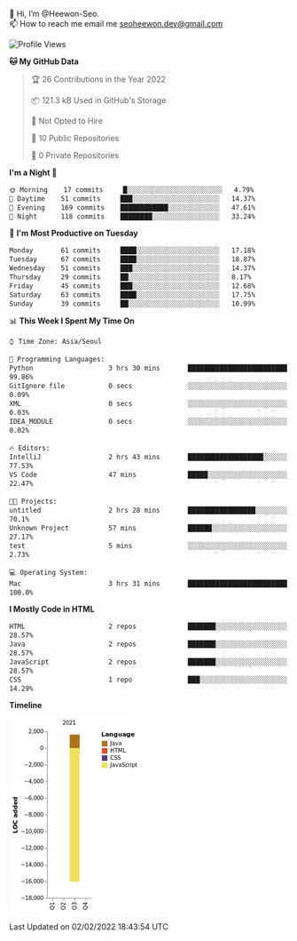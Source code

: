 👋 Hi, I’m @Heewon-Seo.  
📫 How to reach me email me seoheewon.dev@gmail.com 

 <!--START_SECTION:waka-->
![Profile Views](http://img.shields.io/badge/Profile%20Views-0-blue)

**🐱 My GitHub Data** 

> 🏆 26 Contributions in the Year 2022
 > 
> 📦 121.3 kB Used in GitHub's Storage 
 > 
> 🚫 Not Opted to Hire
 > 
> 📜 10 Public Repositories 
 > 
> 🔑 0 Private Repositories  
 > 
**I'm a Night 🦉** 

```text
🌞 Morning    17 commits     █░░░░░░░░░░░░░░░░░░░░░░░░   4.79% 
🌆 Daytime    51 commits     ███░░░░░░░░░░░░░░░░░░░░░░   14.37% 
🌃 Evening    169 commits    ████████████░░░░░░░░░░░░░   47.61% 
🌙 Night      118 commits    ████████░░░░░░░░░░░░░░░░░   33.24%

```
📅 **I'm Most Productive on Tuesday** 

```text
Monday       61 commits     ████░░░░░░░░░░░░░░░░░░░░░   17.18% 
Tuesday      67 commits     ████░░░░░░░░░░░░░░░░░░░░░   18.87% 
Wednesday    51 commits     ███░░░░░░░░░░░░░░░░░░░░░░   14.37% 
Thursday     29 commits     ██░░░░░░░░░░░░░░░░░░░░░░░   8.17% 
Friday       45 commits     ███░░░░░░░░░░░░░░░░░░░░░░   12.68% 
Saturday     63 commits     ████░░░░░░░░░░░░░░░░░░░░░   17.75% 
Sunday       39 commits     ██░░░░░░░░░░░░░░░░░░░░░░░   10.99%

```


📊 **This Week I Spent My Time On** 

```text
⌚︎ Time Zone: Asia/Seoul

💬 Programming Languages: 
Python                   3 hrs 30 mins       █████████████████████████   99.86% 
GitIgnore file           0 secs              ░░░░░░░░░░░░░░░░░░░░░░░░░   0.09% 
XML                      0 secs              ░░░░░░░░░░░░░░░░░░░░░░░░░   0.03% 
IDEA_MODULE              0 secs              ░░░░░░░░░░░░░░░░░░░░░░░░░   0.02%

🔥 Editors: 
IntelliJ                 2 hrs 43 mins       ███████████████████░░░░░░   77.53% 
VS Code                  47 mins             █████░░░░░░░░░░░░░░░░░░░░   22.47%

🐱‍💻 Projects: 
untitled                 2 hrs 28 mins       █████████████████░░░░░░░░   70.1% 
Unknown Project          57 mins             ██████░░░░░░░░░░░░░░░░░░░   27.17% 
test                     5 mins              ░░░░░░░░░░░░░░░░░░░░░░░░░   2.73%

💻 Operating System: 
Mac                      3 hrs 31 mins       █████████████████████████   100.0%

```

**I Mostly Code in HTML** 

```text
HTML                     2 repos             ███████░░░░░░░░░░░░░░░░░░   28.57% 
Java                     2 repos             ███████░░░░░░░░░░░░░░░░░░   28.57% 
JavaScript               2 repos             ███████░░░░░░░░░░░░░░░░░░   28.57% 
CSS                      1 repo              ███░░░░░░░░░░░░░░░░░░░░░░   14.29%

```


**Timeline**

![Chart not found](https://raw.githubusercontent.com/Heewon-Seo/Heewon-Seo/main/charts/bar_graph.png) 


 Last Updated on 02/02/2022 18:43:54 UTC
<!--END_SECTION:waka-->
